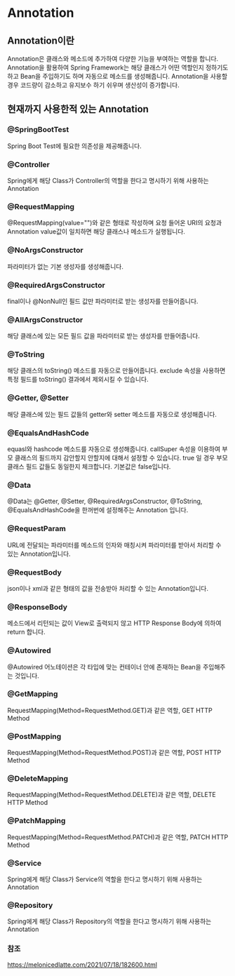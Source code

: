 # Annotation
## Annotation이란
Annotation은 클래스와 메소드에 추가하여 다양한 기능을 부여하는 역할을 합니다. Annotation을 활용하여 Spring Framework는 해당 클래스가 어떤 역할인지 정하기도 하고 Bean을 주입하기도 하며 자동으로 메소드를 생성해줍니다. 
Annotation을 사용할 경우 코드량이 감소하고 유지보수 하기 쉬우며 생산성이 증가합니다.

## 현재까지 사용한적 있는 Annotation

### @SpringBootTest
Spring Boot Test에 필요한 의존성을 제공해줍니다.

### @Controller
Spring에게 해당 Class가 Controller의 역할을 한다고 명시하기 위해 사용하는 Annotation

### @RequestMapping
@RequestMapping(value="")와 같은 형태로 작성하며 요청 들어온 URI의 요청과 Annotation value값이 일치하면 해당 클래스나 메소드가 실행됩니다.

### @NoArgsConstructor 
파라미터가 없는 기본 생성자를 생성해줍니다.

### @RequiredArgsConstructor
final이나 @NonNull인 필드 값만 파라미터로 받는 생성자를 만들어줍니다.

### @AllArgsConstructor
해당 클래스에 있는 모든 필드 값을 파라미터로 받는 생성자를 만들어줍니다.

### @ToString
해당 클래스의 toString() 메소드를 자동으로 만들어줍니다. exclude 속성을 사용하면 특정 필드를 toString() 결과에서 제외시킬 수 있습니다. 

### @Getter, @Setter
해당 클래스에 있는 필드 값들의 getter와 setter 메소드를 자동으로 생성해줍니다.

### @EqualsAndHashCode
equasl와 hashcode 메소드를 자동으로 생성해줍니다. callSuper 속성을 이용하여 부모 클래스의 필드까지 감안할지 안할지에 대해서 설정할 수 있습니다. true 일 경우 부모 클래스 필드 값들도 동일한지 체크합니다. 기본값은 false입니다.

### @Data
@Data는 @Getter, @Setter, @RequiredArgsConstructor, @ToString, @EqualsAndHashCode을 한꺼번에 설정해주는 Annotation 입니다.

### @RequestParam
URL에 전달되는 파라미터를 메소드의 인자와 매칭시켜 파라미터를 받아서 처리할 수 있는 Annotation입니다.

### @RequestBody
json이나 xml과 같은 형태의 값을 전송받아 처리할 수 있는 Annotation입니다.

### @ResponseBody
메소드에서 리턴되는 값이 View로 출력되지 않고 HTTP Response Body에 의하여 return 합니다.

### @Autowired
@Autowired 어노테이션은 각 타입에 맞는 컨테이너 안에 존재하는 Bean을 
주입해주는 것입니다.

### @GetMapping
RequestMapping(Method=RequestMethod.GET)과 같은 역할, GET HTTP Method

### @PostMapping
RequestMapping(Method=RequestMethod.POST)과 같은 역할, POST HTTP Method

### @DeleteMapping
RequestMapping(Method=RequestMethod.DELETE)과 같은 역할, DELETE HTTP Method

### @PatchMapping
RequestMapping(Method=RequestMethod.PATCH)과 같은 역할, PATCH HTTP Method

### @Service
Spring에게 해당 Class가 Service의 역할을 한다고 명시하기 위해 사용하는 Annotation

### @Repository
Spring에게 해당 Class가 Repository의 역할을 한다고 명시하기 위해 사용하는 Annotation


### 참조
https://melonicedlatte.com/2021/07/18/182600.html